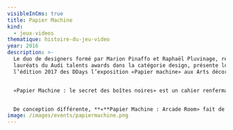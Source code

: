 ```yaml
---
visibleInCms: true
title: Papier Machine
kind:
  - jeux-videos
thematique: histoire-du-jeu-video
year: 2016
description: >-
  Le duo de designers formé par Marion Pinaffo et Raphaël Pluvinage, récents
  lauréats du Audi talents awards dans la catégorie design, présente lors de
  l’édition 2017 des DDays l’exposition «Papier machine» aux Arts décoratifs.


  «Papier Machine : le secret des boîtes noires» est un cahier renfermant une gamme de jouets électroniques en papier, prêts à être découpés, coloriés, pliés, assemblés ou déchirés. Ces jouets en papier, sérigraphiés avec des encres aux propriétés électriques, montrent que la technique révèle un monde de matières, de formes, de couleurs, et d’histoires, aidant à l’expression de l’imagination de chacun.


  De conception différente, **«**Papier Machine : Arcade Room» fait de l’électronique une surface de jeu. Quatre grands formats en papier, installés du sol au plafond, résonnent sous l’action des visiteurs, qui sont ainsi immergés dans un univers graphique et sonore.
image: /images/events/papiermachine.png
---
```

